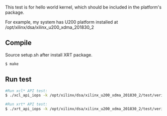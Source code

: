 This test is for hello world kernel, which should be included in the
platform's package.

For example, my system has U200 platform installed at /opt/xilinx/dsa/xilinx_u200_xdma_201830_2

## Compile
Source setup.sh after install XRT package.
``` bash
$ make
```

## Run test
``` bash
#Run xcl* API test:
$ ./xcl_api_iops -k /opt/xilinx/dsa/xilinx_u200_xdma_201830_2/test/verify.xclbin

#Run xrt* API test:
$ ./xrt_api_iops -k /opt/xilinx/dsa/xilinx_u200_xdma_201830_2/test/verify.xclbin
```

